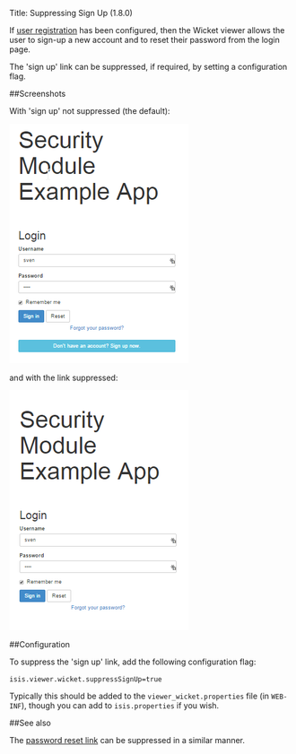 Title: Suppressing Sign Up (1.8.0)

If [user registration](./user-registration.html) has been configured, then the Wicket viewer allows the user to
sign-up a new account and to reset their password from the login page.

The 'sign up' link can be suppressed, if required, by setting a configuration flag.

##Screenshots

With 'sign up' not suppressed (the default):

![](images/login-page-default.png)

and with the link suppressed:

![](images/login-page-suppress-sign-up.png)

##Configuration

To suppress the 'sign up' link, add the following configuration flag:

    isis.viewer.wicket.suppressSignUp=true

Typically this should be added to the `viewer_wicket.properties` file (in `WEB-INF`), though you can add to `isis.properties` if you wish.

##See also

The [password reset link](./suppressing-password-reset.html) can be suppressed in a similar manner.

